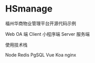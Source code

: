 # HSmanage

福州华商物业管理平台开源代码示例

Web OA 端
Client 小程序端
Server 服务端

使用技术栈

Node
Redis
PgSQL
Vue
Koa
nginx
